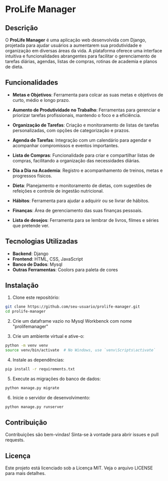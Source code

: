 # ProLife Manager

## Descrição

O **ProLife Manager** é uma aplicação web desenvolvida com Django, projetada para ajudar usuários a aumentarem sua produtividade e organização em diversas áreas da vida. A plataforma oferece uma interface intuitiva e funcionalidades abrangentes para facilitar o gerenciamento de tarefas diárias, agendas, listas de compras, rotinas de academia e planos de dieta. 

## Funcionalidades

- **Metas e Objetivos**: Ferramenta para colcar as suas metas e objetivos de curto, médio e longo prazo. 

- **Aumento de Produtividade no Trabalho**: Ferramentas para gerenciar e priorizar tarefas profissionais, mantendo o foco e a eficiência.

- **Organização de Tarefas**: Criação e monitoramento de listas de tarefas personalizadas, com opções de categorização e prazos.

- **Agenda de Tarefas**: Integração com um calendário para agendar e acompanhar compromissos e eventos importantes.

- **Lista de Compras**: Funcionalidade para criar e compartilhar listas de compras, facilitando a organização das necessidades diárias.

- **Dia a Dia na Academia**: Registro e acompanhamento de treinos, metas e progressos físicos.

- **Dieta**: Planejamento e monitoramento de dietas, com sugestões de refeições e controle de ingestão nutricional.

- **Hábitos**: Ferramenta para ajudar a adquirir ou se livrar de hábitos.

- **Finanças**: Área de gerenciamento das suas finanças pessoais.

- **Lista de desejos**: Ferramenta para se lembrar de livros, filmes e séries que pretende ver.

## Tecnologias Utilizadas

- **Backend**: Django
- **Frontend**: HTML, CSS, JavaScript
- **Banco de Dados**: Mysql
- **Outras Ferramentas**: Coolors para paleta de cores

## Instalação

1. Clone este repositório:
```bash
git clone https://github.com/seu-usuario/prolife-manager.git
cd prolife-manager
```

2. Crie um dataframe vazio no Mysql Workbenck com nome "prolifemanager"

3. Crie um ambiente virtual e ative-o:
```bash
python -m venv venv
source venv/bin/activate  # No Windows, use `venv\Scripts\activate`
```

4. Instale as dependências:
```bash
pip install -r requirements.txt
```

5. Execute as migrações do banco de dados:
```bash
python manage.py migrate
```

6. Inicie o servidor de desenvolvimento:
```bash
python manage.py runserver
```

## Contribuição
Contribuições são bem-vindas! Sinta-se à vontade para abrir issues e pull requests.

## Licença
Este projeto está licenciado sob a Licença MIT. Veja o arquivo LICENSE para mais detalhes.